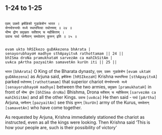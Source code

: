 ## 1-24 to 1-25


```shloka-sa

एवम् उक्तो हृषीकेशो गुडाकेशेन भारत ।
सेनयोरुभयोः मध्ये स्थापयित्वा रथोत्तमम् ॥ २४ ॥
भीष्म द्रोण प्रमुखतः सर्वेशाम् च महीक्षिताम् ।
उवाच पार्थ पश्यैतान् समवेतान् कुरून् इति ॥ २५ ॥

```
```shloka-sa-hk

evam ukto hRSIkezo guDAkezena bhArata |
senayorubhayoH madhye sthApayitvA rathottamam || 24 ||
bhISma droNa pramukhataH sarvezAm ca mahIkSitAm |
uvAca pArtha pazyaitAn samavetAn kurUn iti || 25 ||

```
`भारत` `[bhArata]` O King of the Bharata dynasty, `एवम् उक्तः गुडाकेशेन` `[evam uktaH guDAkezena]` as Arjuna said, `हृषीकेशः` `[hRSIkezaH]` Krishna `स्थापयित्वा` `[sthApayitvA]` parked `रथोत्तमम्` `[rathottamam]` that superior chariot `सेनयोरुभयोः मध्ये` `[senayorubhayoH madhye]` between the two armies, `प्रमुखतः` `[pramukhataH]` in front of `भीष्म द्रोण` `[bhISma droNa]` Bhishma, Drona `सर्वेशाम् च महीक्षिताम्` `[sarvezAm ca mahIkSitAm]` and all the other Kings. `उवाच` `[uvAca]` He then said - `पार्थ` `[pArtha]` Arjuna, `पश्यैतान्` `[pazyaitAn]` see this `कुरून्` `[kurUn]` army of the Kurus, `समवेतान्` `[samavetAn]` who have come together.

As requested by Arjuna, Krishna immediately stationed the chariot as instructed, even as all the kings were looking. Then Krishna said ‘This is how your people are, such is their possibility of victory’


